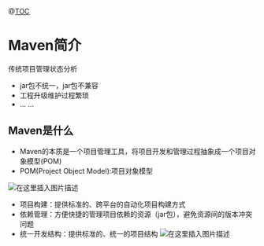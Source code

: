 ﻿@[TOC](目录)
# Maven简介
传统项目管理状态分析

 - jar包不统一，jar包不兼容
 - 工程升级维护过程繁琐
 - ... ...

## Maven是什么

 - Maven的本质是一个项目管理工具，将项目开发和管理过程抽象成一个项目对象模型(POM)
 - POM(Project Object Model):项目对象模型

![在这里插入图片描述](https://img-blog.csdnimg.cn/628876354c184139a0e39d02f60ee833.png?x-oss-process=image/watermark,type_ZHJvaWRzYW5zZmFsbGJhY2s,shadow_50,text_Q1NETiBAcHVyaXR5LWdvb2Q=,size_20,color_FFFFFF,t_70,g_se,x_16)

 - 项目构建：提供标准的、跨平台的自动化项目构建方式
 - 依赖管理：方便快捷的管理项目依赖的资源（jar包），避免资源间的版本冲突问题
 - 统一开发结构：提供标准的、统一的项目结构
![在这里插入图片描述](https://img-blog.csdnimg.cn/f33e1a0c2b65498e899d1a85dfa81ddb.png?x-oss-process=image/watermark,type_ZHJvaWRzYW5zZmFsbGJhY2s,shadow_50,text_Q1NETiBAcHVyaXR5LWdvb2Q=,size_12,color_FFFFFF,t_70,g_se,x_16)

